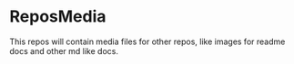 # ReposMedia
This repos will contain media files for other repos, like images for readme docs and other md like docs.
